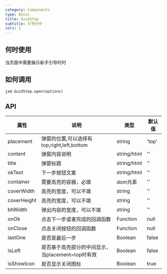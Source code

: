 ```yaml
---
category: Components
type: Basic
title: GuidStep
subtitle: 引导分步
cols: 1
---
```



## 何时使用

当页面中需要展示新手引导时时

## 如何调用

`jad.GuidStep.open(options)`

## API

属性 | 说明 | 类型 | 默认值
-----|-----|-----|------
placement| 弹窗的位置,可以选择有top,right,left,bottom|string| 'top'
content|弹窗内容说明|string/html|''
title|弹窗标题|string/html|''
okText|下一步按钮文案|string/html|''
container|需要高亮的容器，必填|dom元素|''
coverWidth|高亮的宽度，可以不填|string|''
coverHeight|高亮的宽度，可以不填|string|''
bhWidth|弹出内容的宽度，可以不填|string|''
onOk|点击下一步或者完成的回调函数|Function|null
onClose|点击关闭按钮的回调函数|Function|null
lastOne|是否是最后一步|Boolean|false
isLeft|是否基于高亮部分的中间显示，当placement=top时有效|Boolean|false
isShowIcon|是否显示关闭图标|Boolean|true